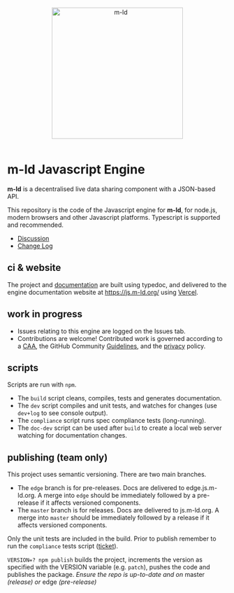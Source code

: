 <pre></pre>
<p align="center">
  <a href="https://m-ld.org/">
    <img alt="m-ld" src="https://m-ld.org/m-ld.svg" width="300em" />
  </a>
</p>
<pre></pre>

# **m-ld** Javascript Engine
**m-ld** is a decentralised live data sharing component with a JSON-based
API.

This repository is the code of the Javascript engine for **m-ld**, for node.js,
modern browsers and other Javascript platforms. Typescript is supported and
recommended.

- [Discussion](https://github.com/m-ld/m-ld-spec/discussions)
- [Change Log](./CHANGELOG.md)

## ci & website
The project and [documentation](./doc) are built using typedoc, and delivered to
the engine documentation website at https://js.m-ld.org/ using
[Vercel](https://vercel.com/m-ld/m-ld-js).

## work in progress
- Issues relating to this engine are logged on the Issues tab.
- Contributions are welcome! Contributed work is governed according to a
  [CAA](./CONTRIBUTING), the GitHub Community
  [Guidelines](https://docs.github.com/articles/github-community-guidelines),
  and the [privacy](https://m-ld.org/privacy/) policy.

## scripts
Scripts are run with `npm`.
- The `build` script cleans, compiles, tests and generates documentation.
- The `dev` script compiles and unit tests, and watches for changes (use
  `dev+log` to see console output).
- The `compliance` script runs spec compliance tests (long-running).
- The `doc-dev` script can be used after `build` to create a local web server
  watching for documentation changes.

## publishing (team only)
This project uses semantic versioning. There are two main branches.
- The `edge` branch is for pre-releases. Docs are delivered to edge.js.m-ld.org.
  A merge into `edge` should be immediately followed by a pre-release if it
  affects versioned components.
- The `master` branch is for releases. Docs are delivered to js.m-ld.org. A
  merge into `master` should be immediately followed by a release if it affects
  versioned components.

Only the unit tests are included in the build. Prior to publish remember to run
the `compliance` tests script ([ticket](https://github.com/m-ld/m-ld-js/issues/19)).

`VERSION=? npm publish` builds the project, increments the version as specified
with the VERSION variable (e.g. `patch`), pushes the code and publishes the
package. *Ensure the repo is up-to-date and on* master *(release) or* edge *(pre-release)*

